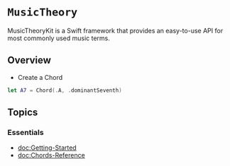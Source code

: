 # ``MusicTheory``

MusicTheoryKit is a Swift framework that provides an easy-to-use API for most commonly used music terms.

## Overview

- Create a Chord
```swift
let A7 = Chord(.A, .dominantSeventh) 
```

## Topics

### Essentials

- <doc:Getting-Started>
- <doc:Chords-Reference>
